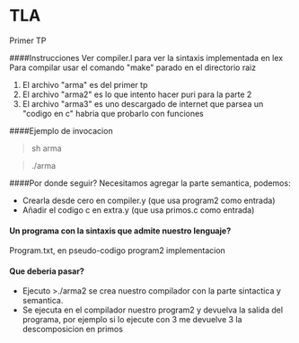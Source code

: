 TLA
===

Primer TP

####Instrucciones
Ver compiler.l para ver la sintaxis implementada en lex
Para compilar usar el comando "make" parado en el directorio raiz

1. El archivo "arma" es del primer tp
2. El archivo "arma2" es lo que intento hacer puri para la parte 2
3. El archivo "arma3" es uno descargado de internet  que parsea un "codigo en c" habria que probarlo con funciones

####Ejemplo de invocacion 
>sh arma 

>./arma

####Por donde seguir?
Necesitamos agregar la parte semantica, podemos:
* Crearla desde cero en compiler.y (que usa program2 como entrada)
* Añadir el codigo c en extra.y (que usa primos.c como entrada)
#### Un programa con la sintaxis que admite nuestro lenguaje?
 Program.txt, en pseudo-codigo
 program2 implementacion

#### Que deberia pasar?
* Ejecuto >./arma2 se crea nuestro compilador con la parte sintactica y semantica. 
* Se ejecuta en el compilador nuestro program2 y devuelva la salida del programa, por ejemplo si lo ejecute con 3 me devuelve 3 la descomposicion en primos
